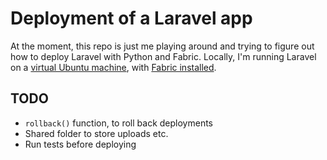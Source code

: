 # Deployment of a Laravel app

At the moment, this repo is just me playing around and trying to figure out how
to deploy Laravel with Python and Fabric. Locally, I'm running Laravel on a
[virtual Ubuntu machine](https://github.com/ShawnMcCool/vagrant-chef), with
[Fabric installed](https://github.com/petersuhm/laravel-deployment/wiki/Installing-Fabric-on-Ubuntu-12.10).

## TODO

* `rollback()` function, to roll back deployments
* Shared folder to store uploads etc.
* Run tests before deploying
